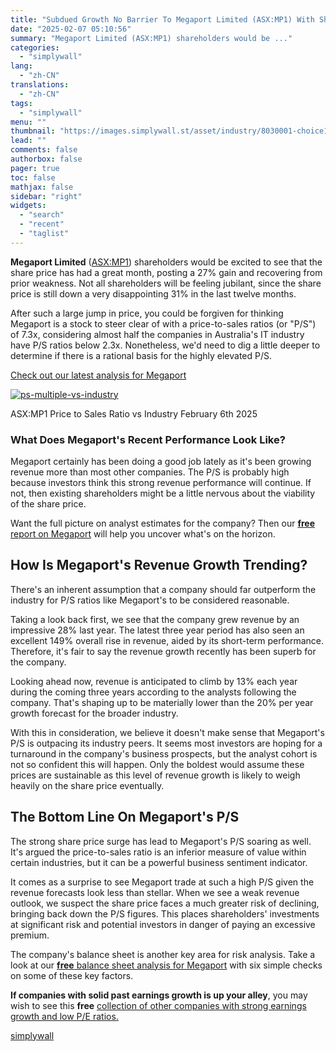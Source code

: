 ```yaml
---
title: "Subdued Growth No Barrier To Megaport Limited (ASX:MP1) With Shares Advancing 27%"
date: "2025-02-07 05:10:56"
summary: "Megaport Limited (ASX:MP1) shareholders would be ..."
categories:
  - "simplywall"
lang:
  - "zh-CN"
translations:
  - "zh-CN"
tags:
  - "simplywall"
menu: ""
thumbnail: "https://images.simplywall.st/asset/industry/8030001-choice1-main-header/1585186837196"
lead: ""
comments: false
authorbox: false
pager: true
toc: false
mathjax: false
sidebar: "right"
widgets:
  - "search"
  - "recent"
  - "taglist"
---
```


**Megaport Limited** ([ASX:MP1](https://simplywall.st/stocks/au/software/asx-mp1/megaport-shares)) shareholders would be excited to see that the share price has had a great month, posting a 27% gain and recovering from prior weakness. Not all shareholders will be feeling jubilant, since the share price is still down a very disappointing 31% in the last twelve months.

After such a large jump in price, you could be forgiven for thinking Megaport is a stock to steer clear of with a price-to-sales ratios (or "P/S") of 7.3x, considering almost half the companies in Australia's IT industry have P/S ratios below 2.3x. Nonetheless, we'd need to dig a little deeper to determine if there is a rational basis for the highly elevated P/S.

 [Check out our latest analysis for Megaport](https://simplywall.st/stocks/au/software/asx-mp1/megaport-shares) 

[![ps-multiple-vs-industry](https://images.simplywall.st/asset/chart/270907323-ps-multiple-vs-industry-1-dark/1738873540819)](https://simplywall.st/stocks/au/software/asx-mp1/megaport-shares)

ASX:MP1 Price to Sales Ratio vs Industry February 6th 2025

### What Does Megaport's Recent Performance Look Like?

Megaport certainly has been doing a good job lately as it's been growing revenue more than most other companies. The P/S is probably high because investors think this strong revenue performance will continue. If not, then existing shareholders might be a little nervous about the viability of the share price.

Want the full picture on analyst estimates for the company? Then our [**free** report on Megaport](https://simplywall.st/stocks/au/software/asx-mp1/megaport-shares/future) will help you uncover what's on the horizon.

How Is Megaport's Revenue Growth Trending?
------------------------------------------

There's an inherent assumption that a company should far outperform the industry for P/S ratios like Megaport's to be considered reasonable.

Taking a look back first, we see that the company grew revenue by an impressive 28% last year. The latest three year period has also seen an excellent 149% overall rise in revenue, aided by its short-term performance. Therefore, it's fair to say the revenue growth recently has been superb for the company.

Looking ahead now, revenue is anticipated to climb by 13% each year during the coming three years according to the analysts following the company. That's shaping up to be materially lower than the 20% per year growth forecast for the broader industry.

With this in consideration, we believe it doesn't make sense that Megaport's P/S is outpacing its industry peers. It seems most investors are hoping for a turnaround in the company's business prospects, but the analyst cohort is not so confident this will happen. Only the boldest would assume these prices are sustainable as this level of revenue growth is likely to weigh heavily on the share price eventually.

The Bottom Line On Megaport's P/S
---------------------------------

The strong share price surge has lead to Megaport's P/S soaring as well. It's argued the price-to-sales ratio is an inferior measure of value within certain industries, but it can be a powerful business sentiment indicator.

It comes as a surprise to see Megaport trade at such a high P/S given the revenue forecasts look less than stellar. When we see a weak revenue outlook, we suspect the share price faces a much greater risk of declining, bringing back down the P/S figures. This places shareholders' investments at significant risk and potential investors in danger of paying an excessive premium.

The company's balance sheet is another key area for risk analysis. Take a look at our [**free** balance sheet analysis for Megaport](https://simplywall.st/stocks/au/software/asx-mp1/megaport-shares/health) with six simple checks on some of these key factors.

**If companies with solid past earnings growth is up your alley**, you may wish to see this **free** [collection of other companies with strong earnings growth and low P/E ratios.](https://simplywall.st/discover/investing-ideas/16455/strong-past-earnings-growth-p-e-ratio-below-20)

[simplywall](https://simplywall.st/stocks/au/software/asx-mp1/megaport-shares/news/subdued-growth-no-barrier-to-megaport-limited-asxmp1-with-sh)
